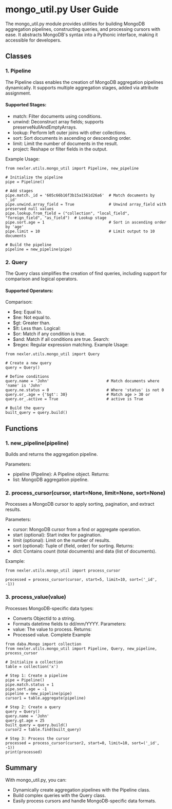 # mongo_util.py User Guide
The mongo_util.py module provides utilities for building MongoDB aggregation pipelines, constructing queries, and processing cursors with ease. It abstracts MongoDB's syntax into a Pythonic interface, making it accessible for developers.

## Classes
### 1. Pipeline
The Pipeline class enables the creation of MongoDB aggregation pipelines dynamically. It supports multiple aggregation stages, added via attribute assignment.

#### Supported Stages:
- match: Filter documents using conditions.
- unwind: Deconstruct array fields; supports preserveNullAndEmptyArrays.
- lookup: Perform left outer joins with other collections.
- sort: Sort documents in ascending or descending order.
- limit: Limit the number of documents in the result.
- project: Reshape or filter fields in the output.

Example Usage:

```
from nexler.utils.mongo_util import Pipeline, new_pipeline

# Initialize the pipeline
pipe = Pipeline()

# Add stages
pipe.match._id = '605c66b16f3b15a1561d26a6'  # Match documents by '_id'
pipe.unwind.array_field = True               # Unwind array_field with preserved null values
pipe.lookup.from_field = ("collection", "local_field", "foreign_field", "as_field")  # Lookup stage
pipe.sort.age = 1                            # Sort in ascending order by 'age'
pipe.limit = 10                              # Limit output to 10 documents

# Build the pipeline
pipeline = new_pipeline(pipe)
```
### 2. Query
The Query class simplifies the creation of find queries, including support for comparison and logical operators.

#### Supported Operators:
Comparison:
- $eq: Equal to.
- $ne: Not equal to.
- $gt: Greater than.
- $lt: Less than.
Logical:
- $or: Match if any condition is true.
- $and: Match if all conditions are true.
Search:
- $regex: Regular expression matching.
Example Usage:

```
from nexler.utils.mongo_util import Query

# Create a new query
query = Query()

# Define conditions
query.name = 'John'                         # Match documents where 'name' is 'John'
query.ne.status = 0                         # Where 'status' is not 0
query.or_.age = {'$gt': 30}                 # Match age > 30 or
query.or_.active = True                     # active is True

# Build the query
built_query = query.build()
```
## Functions
### 1. new_pipeline(pipeline)
Builds and returns the aggregation pipeline.

Parameters:
- pipeline (Pipeline): A Pipeline object.
Returns:
- list: MongoDB aggregation pipeline.
### 2. process_cursor(cursor, start=None, limit=None, sort=None)
Processes a MongoDB cursor to apply sorting, pagination, and extract results.

Parameters:
- cursor: MongoDB cursor from a find or aggregate operation.
- start (optional): Start index for pagination.
- limit (optional): Limit on the number of results.
- sort (optional): Tuple of (field, order) for sorting.
Returns:
- dict: Contains count (total documents) and data (list of documents).

Example:
```
from nexler.utils.mongo_util import process_cursor

processed = process_cursor(cursor, start=5, limit=10, sort=('_id', -1))
```
### 3. process_value(value)
Processes MongoDB-specific data types:

- Converts ObjectId to a string.
- Formats datetime fields to dd/mm/YYYY.
Parameters:
- value: The value to process.
Returns:
- Processed value.
Complete Example
```
from daba.Mongo import collection
from nexler.utils.mongo_util import Pipeline, Query, new_pipeline, process_cursor

# Initialize a collection
table = collection('x')

# Step 1: Create a pipeline
pipe = Pipeline()
pipe.match.status = 1
pipe.sort.age = -1
pipeline = new_pipeline(pipe)
cursor1 = table.aggregate(pipeline)

# Step 2: Create a query
query = Query()
query.name = 'John'
query.gt.age = 25
built_query = query.build()
cursor2 = table.find(built_query)

# Step 3: Process the cursor
processed = process_cursor(cursor2, start=0, limit=10, sort=('_id', -1))
print(processed)
```

## Summary
With mongo_util.py, you can:

- Dynamically create aggregation pipelines with the Pipeline class.
- Build complex queries with the Query class.
- Easily process cursors and handle MongoDB-specific data formats.